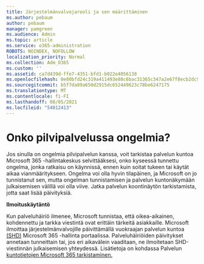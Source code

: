 ```yaml
---
title: Järjestelmänvalvojarooli ja sen määrittäminen
ms.author: pebaum
author: pebaum
manager: pamgreen
ms.audience: Admin
ms.topic: article
ms.service: o365-administration
ROBOTS: NOINDEX, NOFOLLOW
localization_priority: Normal
ms.collection: Adm_O365
ms.custom: ''
ms.assetid: ca7d439d-ffe7-4351-bfd1-b022e4056138
ms.openlocfilehash: 0e80bfd24c319a411493e88c6bac31365c347a2e67f8ecb2dc9ba52fb24fc5d3
ms.sourcegitcommit: b5f7da89a650d2915dc652449623c78be6247175
ms.translationtype: MT
ms.contentlocale: fi-FI
ms.lasthandoff: 08/05/2021
ms.locfileid: "54012413"
---
```

# <a name="experiencing-problems-with-a-cloud-service"></a>Onko pilvipalvelussa ongelmia?

Jos sinulla on ongelmia pilvipalvelun kanssa, [](https://admin.microsoft.com/AdminPortal/Home#/servicehealth) voit tarkistaa palvelun kuntoa Microsoft 365 -hallintakeskus selvittääksesi, onko kyseessä tunnettu ongelma, jonka ratkaisu on käynnissä, ennen kuin soitat tukeen tai käytät aikaa vianmääritykseen. Ongelma voi olla hyvin tilapäinen, ja Microsoft on jo tunnistanut sen, mutta ongelman tunnistamisen ja palvelun kuntonäkymään julkaisemisen välillä voi olla viive. Jatka palvelun koontinäytön tarkistamista, jotta saat lisää päivityksiä.

**Ilmoituskäytäntö**

Kun palveluhäiriö ilmenee, Microsoft tunnistaa, että oikea-aikainen, kohdennettu ja tarkka viestintä ovat erittäin tärkeitä asiakkaille. Microsoft ilmoittaa järjestelmänvalvojille päivittämällä vuokraajan palvelun kuntoa [(SHD)](https://admin.microsoft.com/AdminPortal/Home#/servicehealth) Microsoft 365 -hallinta portaalissa. Palveluhäiriöiden päivitykset annetaan tunneittain tai, jos eri aikavälein vaaditaan, ne ilmoitetaan SHD-viestinnän julkaisemisen yhteydessä. Lisätietoja on kohdassa Palvelun [kuntotietojen Microsoft 365 tarkistaminen.](https://docs.microsoft.com/office365/enterprise/view-service-health)

